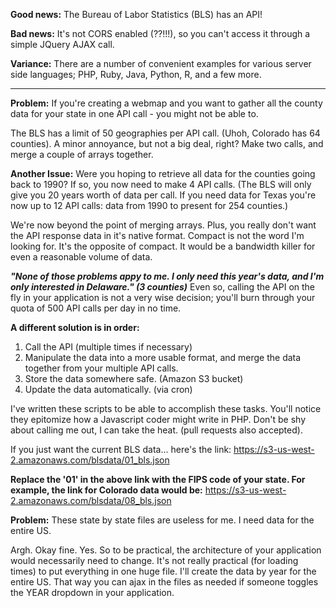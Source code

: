 <b>Good news:</b>  The Bureau of Labor Statistics (BLS) has an API!

<b>Bad news:</b>  It's not CORS enabled (??!!!), so you can't access it through a simple JQuery AJAX call.  

<b>Variance:</b>  There are a number of convenient examples for various server side languages; PHP, Ruby, Java, Python, R, and a few more.

----

<b>Problem:</b>  If you're creating a webmap and you want to gather all the county data for your state in one API call - you might not be able to.  

The BLS has a limit of 50 geographies per API call.  (Uhoh, Colorado has 64 counties).  A minor annoyance, but not a big deal, right?  Make two calls, and merge a couple of arrays together.

<b>Another Issue:</b> Were you hoping to retrieve all data for the counties going back to 1990?  If so, you now need to make 4 API calls.  (The BLS will only give you 20 years worth of data per call.  If you need data for Texas you're now up to 12 API calls: data from 1990 to present for 254 counties.)

We're now beyond the point of merging arrays.  Plus, you really don't want the API response data in it's native format.  Compact is not the word I'm looking for.  It's the opposite of compact.  It would be a bandwidth killer for even a reasonable volume of data.

<b><i>"None of those problems appy to me.  I only need this year's data, and I'm only interested in Delaware." (3 counties)</i></b>
Even so, calling the API on the fly in your application is not a very wise decision; you'll burn through your quota of 500 API calls per day in no time.

<b>A different solution is in order:</b>

1.  Call the API (multiple times if necessary)
2.  Manipulate the data into a more usable format, and merge the data together from your multiple API calls.
3.  Store the data somewhere safe. (Amazon S3 bucket)
4.  Update the data automatically. (via cron)

I've written these scripts to be able to accomplish these tasks.  You'll notice they epitomize how a Javascript coder might write in PHP.  Don't be shy about calling me out, I can take the heat.  (pull requests also accepted).

If you just want the current BLS data... here's the link:
https://s3-us-west-2.amazonaws.com/blsdata/01_bls.json

**Replace the '01' in the above link with the FIPS code of your state.  For example, the link for Colorado data would be:**
https://s3-us-west-2.amazonaws.com/blsdata/08_bls.json


<b>Problem:</b>  These state by state files are useless for me.  I need data for the entire US.

Argh.  Okay fine.  Yes.  So to be practical, the architecture of your application would necessarily need to change.  It's not really practical (for loading times) to put everything in one huge file.  I'll create the data by year for the entire US.  That way you can ajax in the files as needed if someone toggles the YEAR dropdown in your application.
